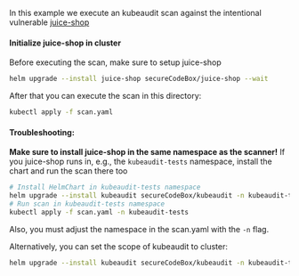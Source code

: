 <!--
SPDX-FileCopyrightText: the secureCodeBox authors

SPDX-License-Identifier: Apache-2.0
-->

In this example we execute an kubeaudit scan against the intentional vulnerable [juice-shop](https://github.com/juice-shop/juice-shop)

#### Initialize juice-shop in cluster

Before executing the scan, make sure to setup juice-shop

```bash
helm upgrade --install juice-shop secureCodeBox/juice-shop --wait
```

After that you can execute the scan in this directory:
```bash
kubectl apply -f scan.yaml
```

#### Troubleshooting:
<b> Make sure to install juice-shop in the same namespace as the scanner!</b>
If you juice-shop runs in, e.g., the `kubeaudit-tests` namespace, install the chart and run the scan there too
```bash
# Install HelmChart in kubeaudit-tests namespace
helm upgrade --install kubeaudit secureCodeBox/kubeaudit -n kubeaudit-tests
# Run scan in kubeaudit-tests namespace
kubectl apply -f scan.yaml -n kubeaudit-tests
```
Also, you must adjust the namespace in the scan.yaml with the `-n` flag.

Alternatively, you can set the scope of kubeaudit to cluster:
```bash
helm upgrade --install kubeaudit secureCodeBox/kubeaudit -n kubeaudit-tests --set="kubeauditScope=cluster"
```
